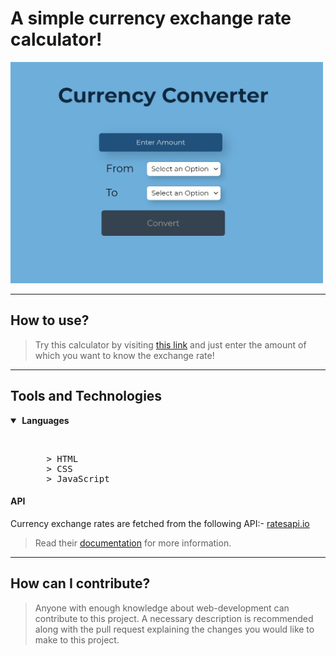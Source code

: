# A simple currency exchange rate calculator!

<img src="assets/currency_converter.jpg" width="500">

---

## How to use?
>Try this calculator by visiting [this link](https://murtuzaalisurti.github.io/a-currency-converter) and just enter the amount of which you want to know the exchange rate!

---

## Tools and Technologies

<details open>
  <summary><strong>&nbsp;Languages</strong></summary>
  <ul>
    <br>
    <pre>
    > HTML
    > CSS
    > JavaScript</pre>
  </ul>
 </details>
 
#### API
Currency exchange rates are fetched from the following API:- [ratesapi.io](https://github.com/apilayer/ratesapi)

>Read their [documentation](https://github.com/apilayer/ratesapi#usage) for more information.

----

## How can I contribute?
>Anyone with enough knowledge about web-development can contribute to this project. A necessary description is recommended along with the pull request explaining the changes you would like to make to this project. 
